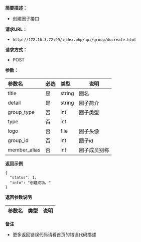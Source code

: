**简要描述：** 

- 创建圈子接口

**请求URL：** 
- ` http://172.16.3.72:99/index.php/api/group/docreate.html `
  
**请求方式：**
- POST 

**参数：** 

|参数名|必选|类型|说明|
|:----    |:---|:----- |-----   |
|title |是  |string |圈名   |
|detail |是  |string |圈子简介   |
|group_type |否  |int |圈子类型   |
|type |否  |int |  |
|logo |否 |file |圈子头像  |
|group_id  |否  |int | 圈子id     |
|member_alias  |否  |int | 圈子成员别称     |

 **返回示例**

``` 
{
  "status": 1,
  "info": "创建成功。"
}
```

 **返回参数说明** 

|参数名|类型|说明|
|:-----  |:-----|-----                           |

 **备注** 

- 更多返回错误代码请看首页的错误代码描述

